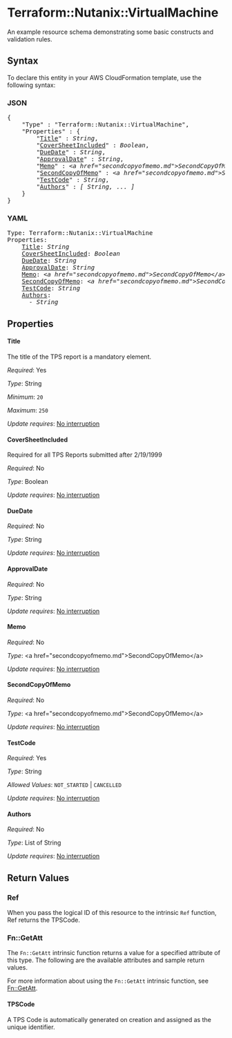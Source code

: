 # Terraform::Nutanix::VirtualMachine

An example resource schema demonstrating some basic constructs and validation rules.

## Syntax

To declare this entity in your AWS CloudFormation template, use the following syntax:

### JSON

<pre>
{
    "Type" : "Terraform::Nutanix::VirtualMachine",
    "Properties" : {
        "<a href="#title" title="Title">Title</a>" : <i>String</i>,
        "<a href="#coversheetincluded" title="CoverSheetIncluded">CoverSheetIncluded</a>" : <i>Boolean</i>,
        "<a href="#duedate" title="DueDate">DueDate</a>" : <i>String</i>,
        "<a href="#approvaldate" title="ApprovalDate">ApprovalDate</a>" : <i>String</i>,
        "<a href="#memo" title="Memo">Memo</a>" : <i>&lt;a href=&#34;secondcopyofmemo.md&#34;&gt;SecondCopyOfMemo&lt;/a&gt;</i>,
        "<a href="#secondcopyofmemo" title="SecondCopyOfMemo">SecondCopyOfMemo</a>" : <i>&lt;a href=&#34;secondcopyofmemo.md&#34;&gt;SecondCopyOfMemo&lt;/a&gt;</i>,
        "<a href="#testcode" title="TestCode">TestCode</a>" : <i>String</i>,
        "<a href="#authors" title="Authors">Authors</a>" : <i>[ String, ... ]</i>
    }
}
</pre>

### YAML

<pre>
Type: Terraform::Nutanix::VirtualMachine
Properties:
    <a href="#title" title="Title">Title</a>: <i>String</i>
    <a href="#coversheetincluded" title="CoverSheetIncluded">CoverSheetIncluded</a>: <i>Boolean</i>
    <a href="#duedate" title="DueDate">DueDate</a>: <i>String</i>
    <a href="#approvaldate" title="ApprovalDate">ApprovalDate</a>: <i>String</i>
    <a href="#memo" title="Memo">Memo</a>: <i>&lt;a href=&#34;secondcopyofmemo.md&#34;&gt;SecondCopyOfMemo&lt;/a&gt;</i>
    <a href="#secondcopyofmemo" title="SecondCopyOfMemo">SecondCopyOfMemo</a>: <i>&lt;a href=&#34;secondcopyofmemo.md&#34;&gt;SecondCopyOfMemo&lt;/a&gt;</i>
    <a href="#testcode" title="TestCode">TestCode</a>: <i>String</i>
    <a href="#authors" title="Authors">Authors</a>: <i>
      - String</i>
</pre>

## Properties

#### Title

The title of the TPS report is a mandatory element.

_Required_: Yes

_Type_: String

_Minimum_: <code>20</code>

_Maximum_: <code>250</code>

_Update requires_: [No interruption](https://docs.aws.amazon.com/AWSCloudFormation/latest/UserGuide/using-cfn-updating-stacks-update-behaviors.html#update-no-interrupt)

#### CoverSheetIncluded

Required for all TPS Reports submitted after 2/19/1999

_Required_: No

_Type_: Boolean

_Update requires_: [No interruption](https://docs.aws.amazon.com/AWSCloudFormation/latest/UserGuide/using-cfn-updating-stacks-update-behaviors.html#update-no-interrupt)

#### DueDate

_Required_: No

_Type_: String

_Update requires_: [No interruption](https://docs.aws.amazon.com/AWSCloudFormation/latest/UserGuide/using-cfn-updating-stacks-update-behaviors.html#update-no-interrupt)

#### ApprovalDate

_Required_: No

_Type_: String

_Update requires_: [No interruption](https://docs.aws.amazon.com/AWSCloudFormation/latest/UserGuide/using-cfn-updating-stacks-update-behaviors.html#update-no-interrupt)

#### Memo

_Required_: No

_Type_: &lt;a href=&#34;secondcopyofmemo.md&#34;&gt;SecondCopyOfMemo&lt;/a&gt;

_Update requires_: [No interruption](https://docs.aws.amazon.com/AWSCloudFormation/latest/UserGuide/using-cfn-updating-stacks-update-behaviors.html#update-no-interrupt)

#### SecondCopyOfMemo

_Required_: No

_Type_: &lt;a href=&#34;secondcopyofmemo.md&#34;&gt;SecondCopyOfMemo&lt;/a&gt;

_Update requires_: [No interruption](https://docs.aws.amazon.com/AWSCloudFormation/latest/UserGuide/using-cfn-updating-stacks-update-behaviors.html#update-no-interrupt)

#### TestCode

_Required_: Yes

_Type_: String

_Allowed Values_: <code>NOT_STARTED</code> | <code>CANCELLED</code>

_Update requires_: [No interruption](https://docs.aws.amazon.com/AWSCloudFormation/latest/UserGuide/using-cfn-updating-stacks-update-behaviors.html#update-no-interrupt)

#### Authors

_Required_: No

_Type_: List of String

_Update requires_: [No interruption](https://docs.aws.amazon.com/AWSCloudFormation/latest/UserGuide/using-cfn-updating-stacks-update-behaviors.html#update-no-interrupt)

## Return Values

### Ref

When you pass the logical ID of this resource to the intrinsic `Ref` function, Ref returns the TPSCode.

### Fn::GetAtt

The `Fn::GetAtt` intrinsic function returns a value for a specified attribute of this type. The following are the available attributes and sample return values.

For more information about using the `Fn::GetAtt` intrinsic function, see [Fn::GetAtt](https://docs.aws.amazon.com/AWSCloudFormation/latest/UserGuide/intrinsic-function-reference-getatt.html).

#### TPSCode

A TPS Code is automatically generated on creation and assigned as the unique identifier.

